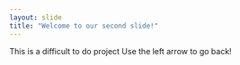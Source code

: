 ```yaml
---
layout: slide
title: "Welcome to our second slide!"
---
```

This is a difficult to do project
Use the left arrow to go back!
